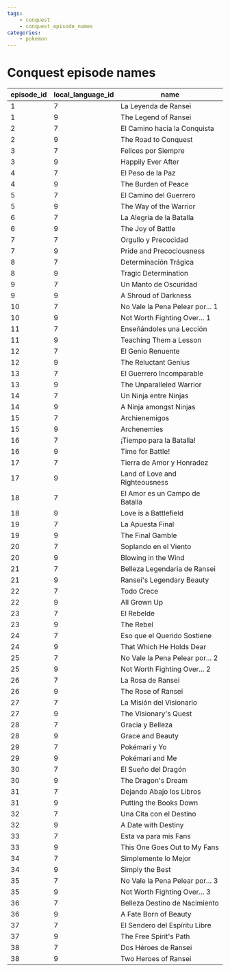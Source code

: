 ```yaml
---
tags:
    - conquest
    - conquest_episode_names
categories:
    - pokemon
---
```


# Conquest episode names

| episode_id | local_language_id |              name               |
|------------|-------------------|---------------------------------|
| 1          | 7                 | La Leyenda de Ransei            |
| 1          | 9                 | The Legend of Ransei            |
| 2          | 7                 | El Camino hacia la Conquista    |
| 2          | 9                 | The Road to Conquest            |
| 3          | 7                 | Felices por Siempre             |
| 3          | 9                 | Happily Ever After              |
| 4          | 7                 | El Peso de la Paz               |
| 4          | 9                 | The Burden of Peace             |
| 5          | 7                 | El Camino del Guerrero          |
| 5          | 9                 | The Way of the Warrior          |
| 6          | 7                 | La Alegría de la Batalla        |
| 6          | 9                 | The Joy of Battle               |
| 7          | 7                 | Orgullo y Precocidad            |
| 7          | 9                 | Pride and Precociousness        |
| 8          | 7                 | Determinación Trágica           |
| 8          | 9                 | Tragic Determination            |
| 9          | 7                 | Un Manto de Oscuridad           |
| 9          | 9                 | A Shroud of Darkness            |
| 10         | 7                 | No Vale la Pena Pelear por... 1 |
| 10         | 9                 | Not Worth Fighting Over... 1    |
| 11         | 7                 | Enseñándoles una Lección        |
| 11         | 9                 | Teaching Them a Lesson          |
| 12         | 7                 | El Genio Renuente               |
| 12         | 9                 | The Reluctant Genius            |
| 13         | 7                 | El Guerrero Incomparable        |
| 13         | 9                 | The Unparalleled Warrior        |
| 14         | 7                 | Un Ninja entre Ninjas           |
| 14         | 9                 | A Ninja amongst Ninjas          |
| 15         | 7                 | Archienemigos                   |
| 15         | 9                 | Archenemies                     |
| 16         | 7                 | ¡Tiempo para la Batalla!        |
| 16         | 9                 | Time for Battle!                |
| 17         | 7                 | Tierra de Amor y Honradez       |
| 17         | 9                 | Land of Love and Righteousness  |
| 18         | 7                 | El Amor es un Campo de Batalla  |
| 18         | 9                 | Love is a Battlefield           |
| 19         | 7                 | La Apuesta Final                |
| 19         | 9                 | The Final Gamble                |
| 20         | 7                 | Soplando en el Viento           |
| 20         | 9                 | Blowing in the Wind             |
| 21         | 7                 | Belleza Legendaria de Ransei    |
| 21         | 9                 | Ransei's Legendary Beauty       |
| 22         | 7                 | Todo Crece                      |
| 22         | 9                 | All Grown Up                    |
| 23         | 7                 | El Rebelde                      |
| 23         | 9                 | The Rebel                       |
| 24         | 7                 | Eso que el Querido Sostiene     |
| 24         | 9                 | That Which He Holds Dear        |
| 25         | 7                 | No Vale la Pena Pelear por... 2 |
| 25         | 9                 | Not Worth Fighting Over... 2    |
| 26         | 7                 | La Rosa de Ransei               |
| 26         | 9                 | The Rose of Ransei              |
| 27         | 7                 | La Misión del Visionario        |
| 27         | 9                 | The Visionary's Quest           |
| 28         | 7                 | Gracia y Belleza                |
| 28         | 9                 | Grace and Beauty                |
| 29         | 7                 | Pokémari y Yo                   |
| 29         | 9                 | Pokémari and Me                 |
| 30         | 7                 | El Sueño del Dragón             |
| 30         | 9                 | The Dragon's Dream              |
| 31         | 7                 | Dejando Abajo los Libros        |
| 31         | 9                 | Putting the Books Down          |
| 32         | 7                 | Una Cita con el Destino         |
| 32         | 9                 | A Date with Destiny             |
| 33         | 7                 | Esta va para mis Fans           |
| 33         | 9                 | This One Goes Out to My Fans    |
| 34         | 7                 | Simplemente lo Mejor            |
| 34         | 9                 | Simply the Best                 |
| 35         | 7                 | No Vale la Pena Pelear por... 3 |
| 35         | 9                 | Not Worth Fighting Over... 3    |
| 36         | 7                 | Belleza Destino de Nacimiento   |
| 36         | 9                 | A Fate Born of Beauty           |
| 37         | 7                 | El Sendero del Espíritu Libre   |
| 37         | 9                 | The Free Spirit's Path          |
| 38         | 7                 | Dos Héroes de Ransei            |
| 38         | 9                 | Two Heroes of Ransei            |
